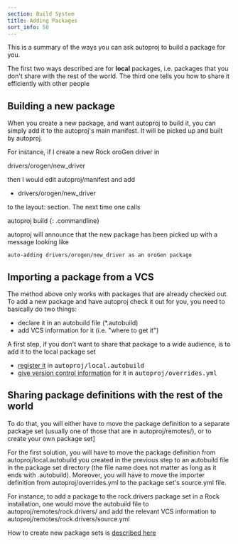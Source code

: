```yaml
---
section: Build System
title: Adding Packages
sort_info: 50
---
```


This is a summary of the ways you can ask autoproj to build a package for you.

The first two ways described are for **local** packages, i.e. packages that you don't share
with the rest of the world. The third one tells you how to share it efficiently
with other people

Building a new package
----------------------
When you create a new package, and want autoproj to build it, you can simply add
it to the autoproj's main manifest. It will be picked up and built by autoproj.

For instance, if I create a new Rock oroGen driver in

  drivers/orogen/new_driver

then I would edit autoproj/manifest and add

  - drivers/orogen/new_driver

to the layout: section. 
The next time one calls 

autoproj build
{: .commandline}

autoproj will announce that the new
package has been picked up with a message looking like

    auto-adding drivers/orogen/new_driver as an oroGen package

Importing a package from a VCS
------------------------------
The method above only works with packages that are already checked out. To add a
new package and have autoproj check it out for you, you need to basically do two
things:

 * declare it in an autobuild file (*.autobuild)
 * add VCS information for it (i.e. "where to get it")

A first step, if you don't want to share that package to a wide audience, is to
add it to the local package set

 * [register it](advanced/autobuild.html) in
   <tt>autoproj/local.autobuild</tt>
 * [give version control information](advanced/importers.html) for it in
   <tt>autoproj/overrides.yml</tt>

Sharing package definitions with the rest of the world
------------------------------------------------------

To do that, you will either have to move the package definition to a separate
package set (usually one of those that are in autoproj/remotes/), or to create
your own package set]

For the first solution, you will have to move the package definition from
autoproj/local.autobuild you created in the previous step to an autobuild file
in the package set directory (the file name does not matter as long as it ends
with .autobuild). Moreover, you will have to move the importer definition from
autoproj/overrides.yml to the package set's source.yml file.

For instance, to add a package to the rock.drivers package set in a Rock
installation, one would move the autobuild file to
autoproj/remotes/rock.drivers/ and add the relevant VCS information to
autoproj/remotes/rock.drivers/source.yml

How to create new package sets is [described here](advanced/creating_pkg_set.html)

